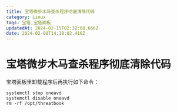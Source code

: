 ```yaml
---
title: 宝塔微步木马查杀程序彻底清除代码
category: Linux
tags: 宝塔,宝塔面板
updatedAt: 2024-02-15T02:32:08.666Z
date: 2024-02-08T14:18:02.410Z
---
```



# 宝塔微步木马查杀程序彻底清除代码
宝塔面板里卸载程序后再执行如下命令：

```
systemctl stop oneavd
systemctl disable oneavd
rm -rf /opt/threatbook
```
